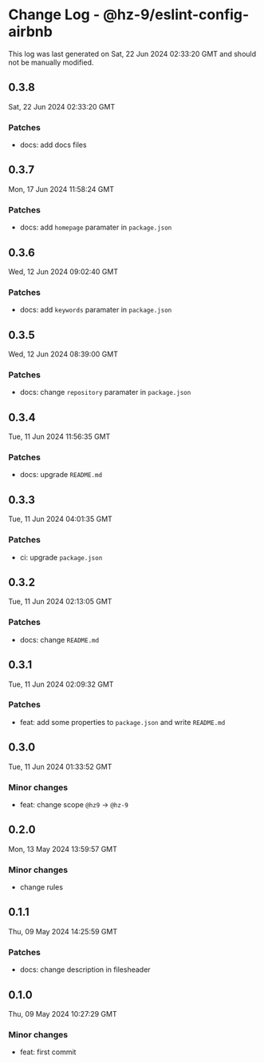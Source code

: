 # Change Log - @hz-9/eslint-config-airbnb

This log was last generated on Sat, 22 Jun 2024 02:33:20 GMT and should not be manually modified.

## 0.3.8
Sat, 22 Jun 2024 02:33:20 GMT

### Patches

- docs: add docs files

## 0.3.7
Mon, 17 Jun 2024 11:58:24 GMT

### Patches

- docs: add `homepage` paramater in `package.json`

## 0.3.6
Wed, 12 Jun 2024 09:02:40 GMT

### Patches

- docs: add `keywords` paramater in `package.json`

## 0.3.5
Wed, 12 Jun 2024 08:39:00 GMT

### Patches

- docs: change `repository` paramater in `package.json`

## 0.3.4
Tue, 11 Jun 2024 11:56:35 GMT

### Patches

- docs: upgrade `README.md`

## 0.3.3
Tue, 11 Jun 2024 04:01:35 GMT

### Patches

- ci: upgrade `package.json`

## 0.3.2
Tue, 11 Jun 2024 02:13:05 GMT

### Patches

- docs: change `README.md`

## 0.3.1
Tue, 11 Jun 2024 02:09:32 GMT

### Patches

- feat: add some properties to `package.json` and write `README.md`

## 0.3.0
Tue, 11 Jun 2024 01:33:52 GMT

### Minor changes

- feat: change scope `@hz9` -> `@hz-9`

## 0.2.0
Mon, 13 May 2024 13:59:57 GMT

### Minor changes

- change rules

## 0.1.1
Thu, 09 May 2024 14:25:59 GMT

### Patches

- docs: change description in filesheader

## 0.1.0
Thu, 09 May 2024 10:27:29 GMT

### Minor changes

- feat: first commit

